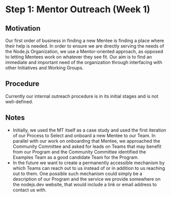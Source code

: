 # Step 1: Mentor Outreach (Week 1)

## Motivation

Our first order of business in finding a new Mentee is finding a place where their help is needed. In order to ensure we are directly serving the needs of the Node.js Organization, we use a Mentor-oriented approach, as opposed to letting Mentees work on whatever they see fit. Our aim is to find an immediate and important need of the organization through interfacing with other Initiatives and Working Groups.

## Procedure

Currently our internal outreach procedure is in its initial stages and is not well-defined.

## Notes

* Initially, we used the MT itself as a case study and used the first iteration of our Process to Select and onboard a new Mentee to our Team. In parallel with our work on onboarding that Mentee, we approached the Community Committee and asked for leads on Teams that may benefit from our Program and the Community Committee identified the Examples Team as a good candidate Team for the Program.
* In the future we want to create a permanently accessible mechanism by which Teams can reach out to us instead of or in addition to us reaching out to them. One possible such mechanism could simply be a description of our Program and the service we provide somewhere on the nodejs.dev website, that would include a link or email address to contact us with.